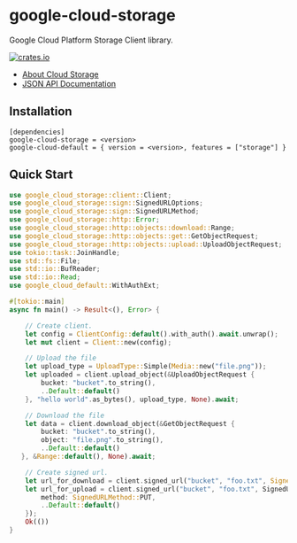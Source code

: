 # google-cloud-storage

Google Cloud Platform Storage Client library.

[![crates.io](https://img.shields.io/crates/v/google-cloud-storage.svg)](https://crates.io/crates/google-cloud-storage)

* [About Cloud Storage](https://cloud.google.com/storage/)
* [JSON API Documentation](https://cloud.google.com/storage/docs/json_api/v1)

## Installation

```
[dependencies]
google-cloud-storage = <version>
google-cloud-default = { version = <version>, features = ["storage"] }
```

## Quick Start

```rust
use google_cloud_storage::client::Client;
use google_cloud_storage::sign::SignedURLOptions;
use google_cloud_storage::sign::SignedURLMethod;
use google_cloud_storage::http::Error;
use google_cloud_storage::http::objects::download::Range;
use google_cloud_storage::http::objects::get::GetObjectRequest;
use google_cloud_storage::http::objects::upload::UploadObjectRequest;
use tokio::task::JoinHandle;
use std::fs::File;
use std::io::BufReader;
use std::io::Read;
use google_cloud_default::WithAuthExt;

#[tokio::main]
async fn main() -> Result<(), Error> {

    // Create client.
    let config = ClientConfig::default().with_auth().await.unwrap();
    let mut client = Client::new(config);

    // Upload the file
    let upload_type = UploadType::Simple(Media::new("file.png"));
    let uploaded = client.upload_object(&UploadObjectRequest {
        bucket: "bucket".to_string(),
        ..Default::default()
    }, "hello world".as_bytes(), upload_type, None).await;

    // Download the file
    let data = client.download_object(&GetObjectRequest {
        bucket: "bucket".to_string(),
        object: "file.png".to_string(),
        ..Default::default()
   }, &Range::default(), None).await;

    // Create signed url.
    let url_for_download = client.signed_url("bucket", "foo.txt", SignedURLOptions::default());
    let url_for_upload = client.signed_url("bucket", "foo.txt", SignedURLOptions {
        method: SignedURLMethod::PUT,
        ..Default::default()
    });
    Ok(())
}
```
